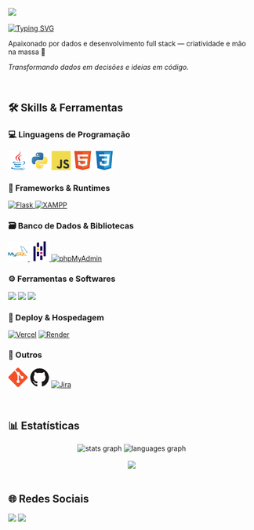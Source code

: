 <img src="https://capsule-render.vercel.app/api?type=waving&height=175&color=219653&section=header&reversal=false&fontAlign=50"></img>

[![Typing SVG](https://readme-typing-svg.demolab.com?font=Fira+Code&pause=1000&color=1BF78B&width=435&lines=Ol%C3%A1+me+chamo+Daniel+Martins)](https://git.io/typing-svg)
<p align="left">Apaixonado por dados e desenvolvimento full stack — criatividade e mão na massa 🚀</p>
<p align="left"><em>Transformando dados em decisões e ideias em código.</em></p>
<br />

<h2 align="left">🛠️ Skills & Ferramentas</h2>

<!-- Linguagens de Programação -->
<h3 align="left">💻 Linguagens de Programação</h3>
<p align="left">
  <a href="#"><img src="https://raw.githubusercontent.com/devicons/devicon/master/icons/java/java-original.svg" width="40" alt="Java" /></a>
  <a href="#"><img src="https://raw.githubusercontent.com/devicons/devicon/master/icons/python/python-original.svg" width="40" alt="Python" /></a>
   <a href="#"><img src="https://raw.githubusercontent.com/devicons/devicon/master/icons/javascript/javascript-original.svg" width="40" alt="Python" /></a>
  <a href="#"><img src="https://raw.githubusercontent.com/devicons/devicon/master/icons/html5/html5-original.svg" width="40" alt="HTML5" /></a>
  <a href="#"><img src="https://raw.githubusercontent.com/devicons/devicon/master/icons/css3/css3-original.svg" width="40" alt="CSS3" /></a>
</p>

<!-- Frameworks e Runtimes -->
<h3 align="left">🧩 Frameworks & Runtimes</h3>
<p align="left">
  <a href="https://flask.palletsprojects.com/" target="_blank" rel="noreferrer">
    <img src="https://github.com/user-attachments/assets/f3b5ac7b-3fc6-447c-b251-7024cdf9cdc8" width="40" alt="Flask" />
  </a>
  <a href="https://www.apachefriends.org/pt_br/index.html" target="_blank" rel="noreferrer">
    <img src="https://github.com/user-attachments/assets/5b329825-f639-4b1f-8d6e-eb68bd7a4a56" width="40" alt="XAMPP" />
  </a>
</p>

<!-- Banco de Dados -->
<h3 align="left">🗃️ Banco de Dados & Bibliotecas</h3>
<p align="left">
  <a href="https://www.mysql.com/" target="_blank" rel="noreferrer">
    <img src="https://raw.githubusercontent.com/devicons/devicon/master/icons/mysql/mysql-original-wordmark.svg" width="40" alt="MySQL" />
  </a>
  <a href="https://pandas.pydata.org/" target="_blank" rel="noreferrer">
    <img src="https://raw.githubusercontent.com/devicons/devicon/master/icons/pandas/pandas-original.svg" width="40" alt="Pandas" />
  </a>
  <a href="https://www.phpmyadmin.net/" target="_blank" rel="noreferrer">
    <img src="https://github.com/user-attachments/assets/6c44982d-653c-4d5e-b957-d4b460f88687" width="40" alt="phpMyAdmin" />
  </a>
</p>

<!-- Ferramentas e Softwares -->
<h3 align="left">⚙️ Ferramentas e Softwares</h3>
<p align="left">
  <img src="https://img.shields.io/badge/VS Code-007ACC?logo=visualstudiocode&logoColor=white&style=for-the-badge" height="28" />
  <img src="https://img.shields.io/badge/Figma-F24E1E?logo=figma&logoColor=white&style=for-the-badge" height="28" />
  <img src="https://img.shields.io/badge/Power BI-F2C811?logo=powerbi&logoColor=black&style=for-the-badge" height="28" />
</p>

<!-- Deploy -->
<h3 align="left">🚀 Deploy & Hospedagem</h3>
<p align="left">
  <a href="https://vercel.com/" target="_blank"><img src="https://www.svgrepo.com/show/327408/logo-vercel.svg" width="40" alt="Vercel" /></a>
  <a href="https://render.com/" target="_blank"><img src="https://avatars.githubusercontent.com/u/48110529?s=200&v=4" width="40" alt="Render" /></a>
</p>

<!-- Extras -->
<h3 align="left">🧰 Outros</h3>
<p align="left">
  <a href="https://git-scm.com/" target="_blank"><img src="https://raw.githubusercontent.com/devicons/devicon/master/icons/git/git-original.svg" width="40" alt="Git" /></a>
  <a href="https://github.com/" target="_blank"><img src="https://raw.githubusercontent.com/devicons/devicon/master/icons/github/github-original.svg" width="40" alt="GitHub" /></a>
  <a href="https://www.atlassian.com/software/jira" target="_blank"><img src="https://cdn.worldvectorlogo.com/logos/jira-1.svg" width="40" alt="Jira" /></a>
</p>

<br />

<h2 align="left">📊 Estatísticas</h2>

<div align="center">
  <img src="https://github-readme-stats.vercel.app/api?username=Dacovaa&hide_title=false&hide_rank=false&show_icons=true&include_all_commits=true&count_private=true&disable_animations=false&theme=dark&locale=en&hide_border=false" height="150" alt="stats graph"  />
  <img src="https://github-readme-stats.vercel.app/api/top-langs?username=Dacovaa&locale=en&hide_title=false&exclude_repo=ping-pong-game,freeway-java&layout=compact&card_width=320&langs_count=5&theme=dark&hide_border=false" height="150" alt="languages graph"  />
</div>

<br />

<div align="center">
  <img src="https://github-readme-activity-graph.vercel.app/graph?username=Dacovaa&radius=16&theme=github-dark&area=true" height="300" />
</div>

<br />

<h2 align="left">🌐 Redes Sociais</h2>

<p align="left">
  <a href="https://www.instagram.com/danzin_ms4/" target="_blank"><img src="https://raw.githubusercontent.com/maurodesouza/profile-readme-generator/master/src/assets/icons/social/instagram/default.svg" width="48" /></a>
  <a href="https://www.linkedin.com/in/daniel-ms4" target="_blank"><img src="https://raw.githubusercontent.com/maurodesouza/profile-readme-generator/master/src/assets/icons/social/linkedin/default.svg" width="48" /></a>
</p>
